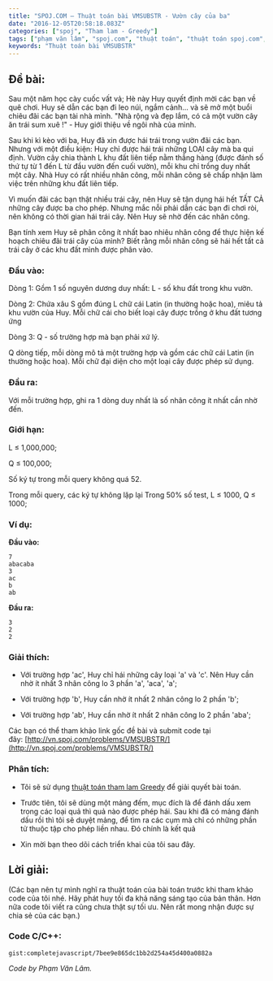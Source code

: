 ```yaml
---
title: "SPOJ.COM – Thuật toán bài VMSUBSTR - Vườn cây của ba"
date: "2016-12-05T20:58:18.083Z"
categories: ["spoj", "Tham lam - Greedy"]
tags: ["phạm văn lâm", "spoj.com", "thuật toán", "thuật toán spoj.com", "tham lam greedy"]
keywords: "Thuật toán bài VMSUBSTR"
---
```


## Đề bài:

Sau một năm học cày cuốc vất vả; Hè này Huy quyết định mời các bạn về quê chơi. Huy sẽ dẫn các bạn đi leo núi, ngắm cảnh... và sẽ mở một buổi chiêu đãi các bạn tài nhà mình. "Nhà rộng và đẹp lắm, có cả một vườn cây ăn trái sum xuê !" - Huy giới thiệu về ngôi nhà của mình. 

Sau khi kì kèo với ba, Huy đã xin được hái trái trong vườn đãi các bạn. Nhưng với một điều kiện: Huy chỉ được hái trái những LOẠI cây mà ba qui định. Vườn cây chia thành L khu đất liên tiếp nằm thẳng hàng (được đánh số thứ tự từ 1 đến L từ đầu vườn đến cuối vườn), mỗi khu chỉ trồng duy nhất một cây. Nhà Huy có rất nhiều nhân công, mỗi nhân công sẽ chấp nhận làm việc trên những khu đất liên tiếp. 

Vì muốn đãi các bạn thật nhiều trái cây, nên Huy sẽ tận dụng hái hết TẤT CẢ những cây được ba cho phép. Nhưng mắc nỗi phải dẫn các bạn đi chơi ròi, nên không có thời gian hái trái cây. Nên Huy sẽ nhờ đến các nhân công. 

Bạn tính xem Huy sẽ phân công ít nhất bao nhiêu nhân công để thực hiện kế hoạch chiêu đãi trái cây của mình? Biết rằng mỗi nhân công sẽ hái hết tất cả trái cây ở các khu đất mình được phân vào.

### Đầu vào:

Dòng 1: Gồm 1 số nguyên dương duy nhất: L - số khu đất trong khu vườn. 

Dòng 2: Chứa xâu S gồm đúng L chữ cái Latin (in thường hoặc hoa), miêu tả khu vườn của Huy. Mỗi chữ cái cho biết loại cây được trồng ở khu đất tương ứng 

Dòng 3: Q - số trường hợp mà bạn phải xứ lý. 

Q dòng tiếp, mỗi dòng mô tả một trường hợp và gồm các chữ cái Latin (in thường hoặc hoa). Mỗi chữ đại diện cho một loại cây được phép sử dụng.

### Đầu ra:

Với mỗi trường hợp, ghi ra 1 dòng duy nhất là số nhân công ít nhất cần nhờ đến.

### Giới hạn:

L ≤ 1,000,000; 

Q ≤ 100,000; 

Số ký tự trong mỗi query không quá 52\. 

Trong mỗi query, các ký tự không lặp lại Trong 50% số test, L ≤ 1000, Q ≤ 1000;

### Ví dụ:

**Đầu vào:**

```
7
abacaba
3
ac
b
ab
```

**Đầu ra:**

```
3
2
2
```

### Giải thích:

  * Với trường hợp 'ac', Huy chỉ hái những cây loại 'a' và 'c'. Nên Huy cần nhờ ít nhất 3 nhân công lo 3 phần 'a', 'aca', 'a';
  
  * Với trường hợp 'b', Huy cần nhờ ít nhất 2 nhân công lo 2 phần 'b';
  
  * Với trường hợp 'ab', Huy cần nhờ ít nhất 2 nhân công lo 2 phần 'aba'; 
  
Các bạn có thể tham khảo link gốc đề bài và submit code tại đây: [http://vn.spoj.com/problems/VMSUBSTR/](http://vn.spoj.com/problems/VMSUBSTR/)

### Phân tích:

  * Tôi sẽ sử dụng [thuật toán tham lam Greedy](/category/tham-lam-greedy/) để giải quyết bài toán.
  
  * Trước tiên, tôi sẽ dùng một mảng đếm, mục đích là để đánh dấu xem trong các loại quả thì quả nào được phép hái. Sau khi đã có mảng đánh dấu rồi thì tôi sẽ duyệt mảng, để tìm ra các cụm mà chỉ có những phần tử thuộc tập cho phép liền nhau. Đó chính là kết quả 
  
  * Xin mời bạn theo dõi cách triển khai của tôi sau đây.

## Lời giải:

(Các bạn nên tự mình nghĩ ra thuật toán của bài toán trước khi tham khảo code của tôi nhé. Hãy phát huy tối đa khả năng sáng tạo của bản thân. Hơn nữa code tôi viết ra cũng chưa thật sự tối ưu. Nên rất mong nhận được sự chia sẻ của các bạn.)

### Code C/C++:

`gist:completejavascript/7bee9e865dc1bb2d254a45d400a0882a`

_Code by Phạm Văn Lâm._